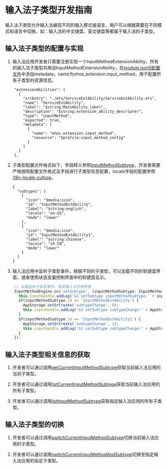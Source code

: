 # 输入法子类型开发指南
<!--Kit: IME Kit-->
<!--Subsystem: MiscServices-->
<!--Owner: @illybyy-->
<!--Designer: @andeszhang-->
<!--Tester: @murphy1984-->
<!--Adviser: @zhang_yixin13-->

输入法子类型允许输入法展现不同的输入模式或语言，用户可以根据需要在不同模式和语言中切换。如：输入法的中文键盘、英文键盘等都属于输入法的子类型。

## 输入法子类型的配置与实现

1. 输入法应用开发者只需要注册实现一个InputMethodExtensionAbility，所有的输入法子类型共用该InputMethodExtensionAbility，在[module.json5配置文件](../quick-start/module-configuration-file.md)中添加metadata，name为ohos_extension.input_method，用于配置所有子类型的资源信息。

``` JSON5
    "extensionAbilities": [
      {
        "srcEntry": "./ets/ServiceExtAbility/ServiceExtAbility.ets",
        "name": "ServiceExtAbility",
        "label": "$string:MainAbility_label",
        "description": "$string:extension_ability_descripter",
        "type": "inputMethod",
        "exported": true,
        "metadata": [
          {
            "name": "ohos.extension.input_method",
            "resource": "$profile:input_method_config"
          }
        ]
      }
    ],
```
   
2. 子类型配置文件格式如下，字段释义参照[InputMethodSubtype](../reference/apis-ime-kit/js-apis-inputmethod-subtype.md#inputmethodsubtype)，开发者需要严格按照配置文件格式及字段进行子类型信息配置，locale字段的配置参照[i18n-locale-culture](.././internationalization/i18n-locale-culture.md#实现原理)。
   ```
   {
     "subtypes": [
       {
         "icon": "$media:icon",
         "id": "InputMethodExtAbility",
         "label": "$string:english",
         "locale": "en-US",
         "mode": "lower"
       },
       {
         "icon": "$media:icon",
         "id": "InputMethodExtAbility1",
         "label": "$string:chinese",
         "locale": "zh-CN",
         "mode": "lower"
       }
     ]
   }
   ```
   
3. 输入法应用中监听子类型事件，根据不同的子类型，可以加载不同的软键盘界面，或者使用状态变量控制界面中的软键盘显示。

<!-- @[input_case_input_KeyboardControllersetSubtype](https://gitcode.com/openharmony/applications_app_samples/blob/master/code/Solutions/InputMethod/KikaInputMethod/entry/src/main/ets/model/KeyboardController.ets) -->

``` TypeScript
    // 设置监听子类型事件，改变输入法应用界面
    InputMethodEngine.on('setSubtype', (inputMethodSubtype: InputMethodSubtype) => {
      this.inputHandle.addLog('GJ setSubtype inputMethodSubtype:' + inputMethodSubtype.id);
      if(inputMethodSubtype.id == 'InputMethodExtAbility') {
        AppStorage.setOrCreate('subtypeChange', 0);
        this.inputHandle.addLog('GJ setSubtype subtypeChange:' + AppStorage.get('subtypeChange'));
      }
      if(inputMethodSubtype.id == 'InputMethodExtAbility1') {
        AppStorage.setOrCreate('subtypeChange', 1);
        this.inputHandle.addLog('GJ setSubtype subtypeChange:' + AppStorage.get('subtypeChange'));
      }
    });
```


## 输入法子类型相关信息的获取

1. 开发者可以通过调用[getCurrentInputMethodSubtype](../reference/apis-ime-kit/js-apis-inputmethod.md#inputmethodgetcurrentinputmethodsubtype9)获取当前输入法应用的当前子类型。

2. 开发者可以通过调用[listCurrentInputMethodSubtype](../reference/apis-ime-kit/js-apis-inputmethod.md#listcurrentinputmethodsubtype9)获取当前输入法应用的所有子类型。

3. 开发者可以通过调用[listInputMethodSubtype](../reference/apis-ime-kit/js-apis-inputmethod.md#listinputmethodsubtype9)获取指定输入法应用的所有子类型。


## 输入法子类型的切换

1. 开发者可以通过调用[switchCurrentInputMethodSubtype](../reference/apis-ime-kit/js-apis-inputmethod.md#inputmethodswitchcurrentinputmethodsubtype9)切换当前输入法应用的子类型。

2. 开发者可以通过调用[switchCurrentInputMethodAndSubtype](../reference/apis-ime-kit/js-apis-inputmethod.md#inputmethodswitchcurrentinputmethodandsubtype9)切换至指定输入法应用的指定子类型。
